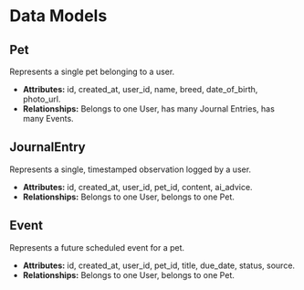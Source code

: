 # Data Models

## Pet
Represents a single pet belonging to a user.
- **Attributes:** id, created_at, user_id, name, breed, date_of_birth, photo_url.
- **Relationships:** Belongs to one User, has many Journal Entries, has many Events.

## JournalEntry
Represents a single, timestamped observation logged by a user.
- **Attributes:** id, created_at, user_id, pet_id, content, ai_advice.
- **Relationships:** Belongs to one User, belongs to one Pet.

## Event
Represents a future scheduled event for a pet.
- **Attributes:** id, created_at, user_id, pet_id, title, due_date, status, source.
- **Relationships:** Belongs to one User, belongs to one Pet.
